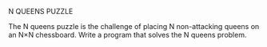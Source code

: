 N QUEENS PUZZLE

The N queens puzzle is the challenge of placing N non-attacking queens on an N×N chessboard. Write a program that solves the N queens problem.
